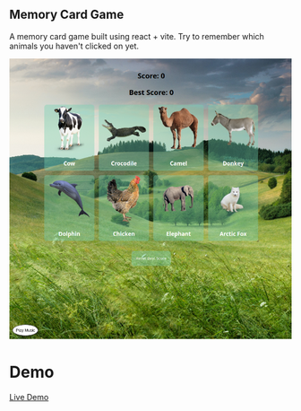 ## Memory Card Game
A memory card game built using react + vite. 
Try to remember which animals you haven't clicked on yet.

![Screenshot from the Game](./src/assets/images/screenshot.png)

# Demo
[Live Demo](https://yusef-memory-game.netlify.app/)
# 
